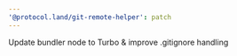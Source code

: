 ```yaml
---
'@protocol.land/git-remote-helper': patch
---
```


Update bundler node to Turbo & improve .gitignore handling
